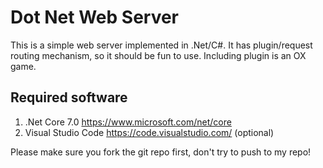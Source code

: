 Dot Net Web Server
==================
This is a simple web server implemented in .Net/C#. It has plugin/request routing mechanism, so it should be fun to use. Including plugin is an OX game.

Required software
-----------------
1. .Net Core 7.0 https://www.microsoft.com/net/core
2. Visual Studio Code https://code.visualstudio.com/ (optional)

Please make sure you fork the git repo first, don't try to push to my repo!
